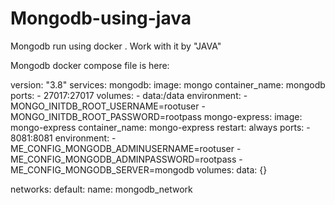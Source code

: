 # Mongodb-using-java
Mongodb run using docker . Work with it by "JAVA"

Mongodb docker compose file is here:


version: "3.8"
services:
    mongodb:
        image: mongo
        container_name: mongodb
        ports: 
            - 27017:27017
        volumes: 
            - data:/data
        environment: 
            - MONGO_INITDB_ROOT_USERNAME=rootuser
            - MONGO_INITDB_ROOT_PASSWORD=rootpass
    mongo-express:
        image: mongo-express
        container_name: mongo-express
        restart: always
        ports:
            - 8081:8081
        environment:
            - ME_CONFIG_MONGODB_ADMINUSERNAME=rootuser
            - ME_CONFIG_MONGODB_ADMINPASSWORD=rootpass
            - ME_CONFIG_MONGODB_SERVER=mongodb
volumes: 
    data: {} 
    
networks:
    default: 
        name: mongodb_network
